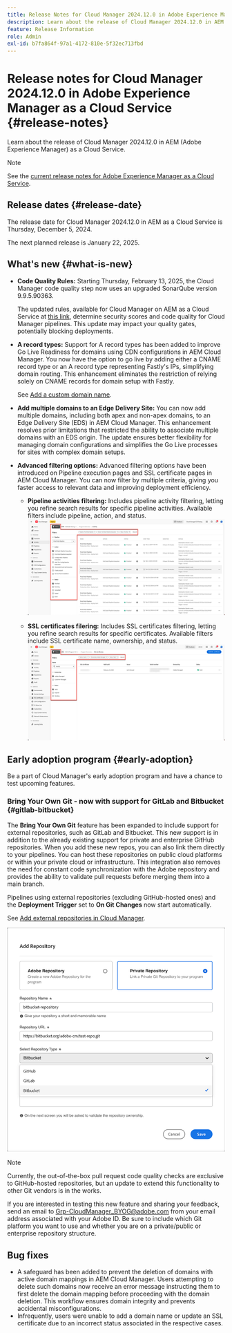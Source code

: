 ```yaml
---
title: Release Notes for Cloud Manager 2024.12.0 in Adobe Experience Manager as a Cloud Service
description: Learn about the release of Cloud Manager 2024.12.0 in AEM as a Cloud Service.
feature: Release Information
role: Admin
exl-id: b7fa864f-97a1-4172-810e-5f32ec713fbd
---
```

# Release notes for Cloud Manager 2024.12.0 in Adobe Experience Manager as a Cloud Service {#release-notes}

Learn about the release of Cloud Manager 2024.12.0 in AEM (Adobe Experience Manager) as a Cloud Service.

>[!NOTE]
>
>See the [current release notes for Adobe Experience Manager as a Cloud Service](/help/release-notes/release-notes-cloud/release-notes-current.md).

## Release dates {#release-date}

The release date for Cloud Manager 2024.12.0 in AEM as a Cloud Service is Thursday, December 5, 2024. 

The next planned release is January 22, 2025.
 

## What's new {#what-is-new}

* **Code Quality Rules:** Starting Thursday, February 13, 2025, the Cloud Manager code quality step now uses an upgraded SonarQube version 9.9.5.90363.

    The updated rules, available for Cloud Manager on AEM as a Cloud Service at [this link](/help/implementing/cloud-manager/code-quality-testing.md#understanding-code-quality-rules), determine security scores and code quality for Cloud Manager pipelines. This update may impact your quality gates, potentially blocking deployments.

<!-- * **Java 21 support:** Customers can now optionally build with Java 17 or Java 21, benefiting from performance improvements and new language features. See [Build environment](/help/implementing/cloud-manager/getting-access-to-aem-in-cloud/build-environment-details.md) for configuration steps, including updating your Maven project description, and certain library versions. When the build version is set to Java 17 or Java 21, the runtime defaults to Java 21.

    Starting February 2025, sandboxes and dev environments upgrade to the Java 21 runtime, regardless of the build version (Java 8, 11, 17, or 21). Production environments follow with an upgrade in April 2025. -->

* **A record types:** Support for A record types has been added to improve Go Live Readiness for domains using CDN configurations in AEM Cloud Manager. You now have the option to go live by adding either a CNAME record type or an A record type representing Fastly's IPs, simplifying domain routing. This enhancement eliminates the restriction of relying solely on CNAME records for domain setup with Fastly.

    See [Add a custom domain name](/help/implementing/cloud-manager/custom-domain-names/add-custom-domain-name.md). <!-- CMGR-63076 -->

<!-- * The AEM Code Quality step now uses SonarQube 9.9 Server, replacing the older 7.4 version. This upgrade brings additional security, performance, and code quality checks, offering more comprehensive analysis and coverage for your projects. -->

* **Add multiple domains to an Edge Delivery Site:** You can now add multiple domains, including both apex and non-apex domains, to an Edge Delivery Site (EDS) in AEM Cloud Manager. This enhancement resolves prior limitations that restricted the ability to associate multiple domains with an EDS origin. The update ensures better flexibility for managing domain configurations and simplifies the Go Live processes for sites with complex domain setups. <!-- CMGR-63007 -->

* **Advanced filtering options:** Advanced filtering options have been introduced on Pipeline execution pages and SSL certificate pages in AEM Cloud Manager. You can now filter by multiple criteria, giving you faster access to relevant data and improving deployment efficiency. <!-- CMGR-26263 -->

    * **Pipeline activities filtering:** Includes pipeline activity filtering, letting you refine search results for specific pipeline activities. Available filters include pipeline, action, and status.
    ![Pipeline activities filtering](/help/implementing/cloud-manager/assets/filters-pipeline.png)


    * **SSL certificates filering:** Includes SSL certificates filtering, letting you refine search results for specific certificates. Available filters include SSL certificate name, ownership, and status.
    ![SSL certificate filtering](/help/implementing/cloud-manager/assets/filters-ssl-certificates.png)

## Early adoption program {#early-adoption}

Be a part of Cloud Manager's early adoption program and have a chance to test upcoming features.

### Bring Your Own Git - now with support for GitLab and Bitbucket {#gitlab-bitbucket}

<!-- BOTH CS & AMS -->

The **Bring Your Own Git** feature has been expanded to include support for external repositories, such as GitLab and Bitbucket. This new support is in addition to the already existing support for private and enterprise GitHub repositories. When you add these new repos, you can also link them directly to your pipelines. You can host these repositories on public cloud platforms or within your private cloud or infrastructure. This integration also removes the need for constant code synchronization with the Adobe repository and provides the ability to validate pull requests before merging them into a main branch.

Pipelines using external repositories (excluding GitHub-hosted ones) and the **Deployment Trigger** set to **On Git Changes** now start automatically.

See [Add external repositories in Cloud Manager](/help/implementing/cloud-manager/managing-code/external-repositories.md).

![Add Repository dialog box](/help/implementing/cloud-manager/release-notes/assets/repositories-add-release-notes.png)

>[!NOTE]
>
>Currently, the out-of-the-box pull request code quality checks are exclusive to GitHub-hosted repositories, but an update to extend this functionality to other Git vendors is in the works.

If you are interested in testing this new feature and sharing your feedback, send an email to [Grp-CloudManager_BYOG@adobe.com](mailto:Grp-CloudManager_BYOG@adobe.com) from your email address associated with your Adobe ID. Be sure to include which Git platform you want to use and whether you are on a private/public or enterprise repository structure.

## Bug fixes

* A safeguard has been added to prevent the deletion of domains with active domain mappings in AEM Cloud Manager. Users attempting to delete such domains now receive an error message instructing them to first delete the domain mapping before proceeding with the domain deletion. This workflow ensures domain integrity and prevents accidental misconfigurations. <!-- CMGR-63033 --> 
* Infrequently, users were unable to add a domain name or update an SSL certificate due to an incorrect status associated in the respective cases. <!-- CMGR-62816 -->


<!-- ## Known issues {#known-issues} -->
